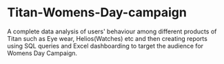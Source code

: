 # Titan-Womens-Day-campaign
A complete data analysis of users' behaviour among different products of Titan such as Eye wear, Helios(Watches) etc  and then creating reports using SQL queries and Excel dashboarding to target the audience for Womens Day Campaign.
